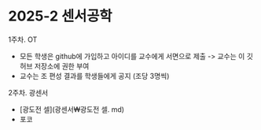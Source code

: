 # 2025-2 센서공학

1주차. OT
- 모든 학생은 github에 가입하고 아이디를 교수에게 서면으로 제출 -> 교수는 이 깃허브 저장소에 권한 부여
- 교수는 조 편성 결과를 학생들에게 공지 (조당 3명씩)

2주차. 광센서
- [광도전 셀](광센서₩광도전 셀. md)
- 포코
